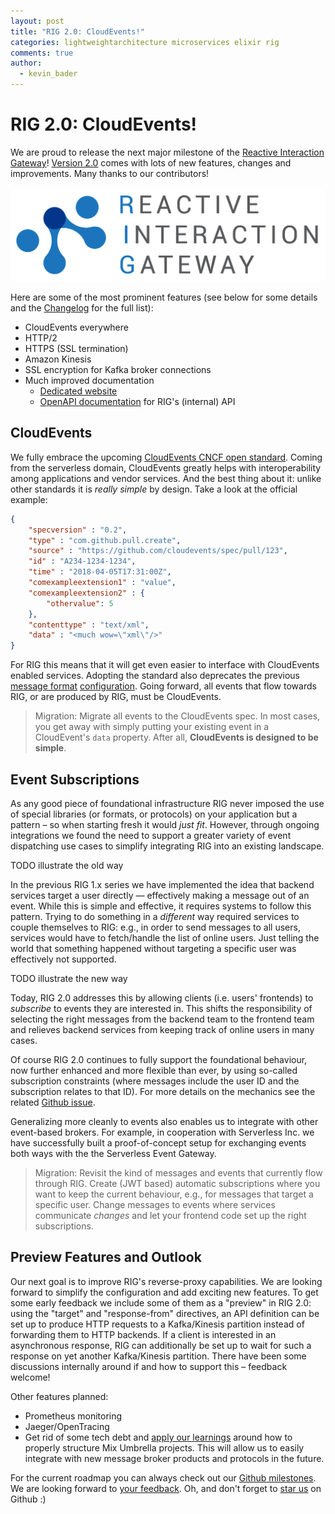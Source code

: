 ```yaml
---
layout: post
title: "RIG 2.0: CloudEvents!"
categories: lightweightarchitecture microservices elixir rig
comments: true
author:
  - kevin_bader
---
```

# RIG 2.0: CloudEvents!

We are proud to release the next major milestone of the [Reactive Interaction Gateway](https://github.com/Accenture/reactive-interaction-gateway)! [Version 2.0](https://github.com/Accenture/reactive-interaction-gateway/releases/tag/2.0.0) comes with lots of new features, changes and improvements. Many thanks to our contributors!

![Logo](https://raw.githubusercontent.com/Accenture/reactive-interaction-gateway/master/logo/Reactive-Interaction-Gateway-logo-cropped.png)

Here are some of the most prominent features (see below for some details and the [Changelog](https://github.com/Accenture/reactive-interaction-gateway/blob/master/CHANGELOG.md) for the full list):

- CloudEvents everywhere
- HTTP/2
- HTTPS (SSL termination)
- Amazon Kinesis
- SSL encryption for Kafka broker connections
- Much improved documentation
  - [Dedicated website](https://accenture.github.io/reactive-interaction-gateway)
  - [OpenAPI documentation](https://github.com/Accenture/reactive-interaction-gateway#api-documentation) for RIG's (internal) API

## CloudEvents

We fully embrace the upcoming [CloudEvents CNCF open standard](https://cloudevents.io/). Coming from the serverless domain, CloudEvents greatly helps with interoperability among applications and vendor services. And the best thing about it: unlike other standards it is _really simple_ by design. Take a look at the official example:

```json
{
    "specversion" : "0.2",
    "type" : "com.github.pull.create",
    "source" : "https://github.com/cloudevents/spec/pull/123",
    "id" : "A234-1234-1234",
    "time" : "2018-04-05T17:31:00Z",
    "comexampleextension1" : "value",
    "comexampleextension2" : {
        "othervalue": 5
    },
    "contenttype" : "text/xml",
    "data" : "<much wow=\"xml\"/>"
}
```

For RIG this means that it will get even easier to interface with CloudEvents enabled services. Adopting the standard also deprecates the previous [message format](https://github.com/Accenture/reactive-interaction-gateway/blob/1.1.0/doc/configuration.md#consuming-events) [configuration](https://github.com/Accenture/reactive-interaction-gateway/blob/1.1.0/config/config.exs#L77). Going forward, all events that flow towards RIG, or are produced by RIG, must be CloudEvents.

> Migration: Migrate all events to the CloudEvents spec. In most cases, you get away with simply putting your existing event in a CloudEvent's `data` property. After all, **CloudEvents is designed to be simple**.

## Event Subscriptions

As any good piece of foundational infrastructure RIG never imposed the use of special libraries (or formats, or protocols) on your application but a pattern – so when starting fresh it would _just fit_. However, through ongoing integrations we found the need to support a greater variety of event dispatching use cases to simplify integrating RIG into an existing landscape.

TODO illustrate the old way

In the previous RIG 1.x series we have implemented the idea that backend services target a user directly — effectively making a message out of an event. While this is simple and effective, it requires systems to follow this pattern. Trying to do something in a _different_ way required services to couple themselves to RIG: e.g., in order to send messages to all users, services would have to fetch/handle the list of online users. Just telling the world that something happened without targeting a specific user was effectively not supported.

TODO illustrate the new way

Today, RIG 2.0 addresses this by allowing clients (i.e. users' frontends) to _subscribe_ to events they are interested in. This shifts the responsibility of selecting the right messages from the backend team to the frontend team and relieves backend services from keeping track of online users in many cases.

Of course RIG 2.0 continues to fully support the foundational behaviour, now further enhanced and more flexible than ever, by using so-called subscription constraints (where messages include the user ID and the subscription relates to that ID). For more details on the mechanics see the related [Github issue](https://github.com/Accenture/reactive-interaction-gateway/issues/90).

Generalizing more cleanly to events also enables us to integrate with other event-based brokers. For example, in cooperation with Serverless Inc. we have successfully built a proof-of-concept setup for exchanging events both ways with the the Serverless Event Gateway.

> Migration: Revisit the kind of messages and events that currently flow through RIG. Create (JWT based) automatic subscriptions where you want to keep the current behaviour, e.g., for messages that target a specific user. Change messages to events where services communicate _changes_ and let your frontend code set up the right subscriptions.

## Preview Features and Outlook

Our next goal is to improve RIG's reverse-proxy capabilities. We are looking forward to simplify the configuration and add exciting new features. To get some early feedback we include some of them as a "preview" in RIG 2.0: using the "target" and "response-from" directives, an API definition can be set up to produce HTTP requests to a Kafka/Kinesis partition instead of forwarding them to HTTP backends. If a client is interested in an asynchronous response, RIG can additionally be set up to wait for such a response on yet another Kafka/Kinesis partition. There have been some discussions internally around if and how to support this – feedback welcome!

Other features planned:

- Prometheus monitoring
- Jaeger/OpenTracing
- Get rid of some tech debt and [apply our learnings](https://github.com/Accenture/reactive-interaction-gateway/issues/102) around how to properly structure Mix Umbrella projects. This will allow us to easily integrate with new message broker products and protocols in the future.

For the current roadmap you can always check out our [Github milestones](https://github.com/Accenture/reactive-interaction-gateway/milestones?direction=asc&sort=title&state=open). We are looking forward to [your feedback](https://github.com/Accenture/reactive-interaction-gateway/issues). Oh, and don't forget to [star us](https://github.com/Accenture/reactive-interaction-gateway) on Github :)
